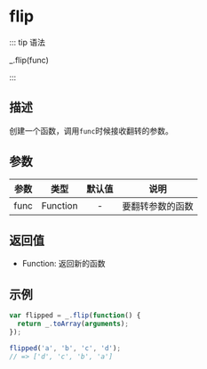 # flip

::: tip 语法

_.flip(func)

:::

## 描述

创建一个函数，调用`func`时候接收翻转的参数。

## 参数

| 参数  |   类型   | 默认值 |       说明       |
| :---: | :------: | :----: | :--------------: |
| func  | Function |   -    | 要翻转参数的函数 |

## 返回值

+ Function: 返回新的函数

## 示例

```js
var flipped = _.flip(function() {
  return _.toArray(arguments);
});

flipped('a', 'b', 'c', 'd');
// => ['d', 'c', 'b', 'a']
```
